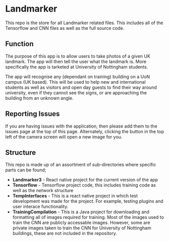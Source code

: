 # Landmarker

This repo is the store for all Landmarker related files. This includes all of the Tensorflow and CNN files as well as the full source code. 

## Function

The purpose of this app is to allow users to take photos of a given UK landmark. The app will then tell the user what the landmark is. More specifically the app is tarketed at University of Nottingham students.

The app will recognise any (dependant on training) building on a UoN campus (UK based). This will be used to help new and international students as well as visitors and open day guests to find their way around university, even if they cannot see the signs, or are approaching the building from an unknown angle.

## Reporting Issues

If you are having issues with the application, then please add them to the issues page at the top of this page. Alternately, clicking the button in the top left of the camera screen will open a new image for you.

## Structure

This repo is made up of an assortment of sub-directories where specific parts can be found;

- **Landmarker3** - React native project for the current version of the app
- **Tensorflow** - Tensorflow project code, this includes training code as well as the network structure
- **TempInterfaces** - This is a react native project in which test development was made for the project. For example, testing plugins and user interace functionality.
- **TrainingCompilation** - This is a Java project for downloading and formatting all of images required for training. Most of the images used to train the CNN are publicly accessable images. However, some are private images taken to train the CNN for University of Nottingham buildings, these are not included in the repository.

